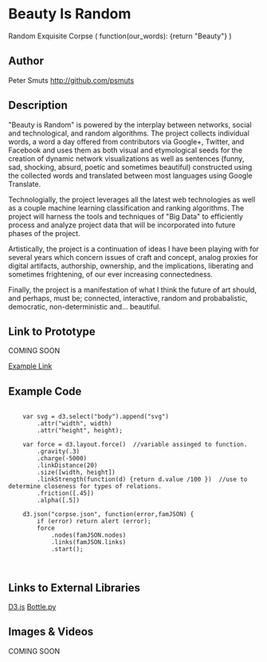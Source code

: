 # Beauty Is Random

Random Exquisite Corpse ( function(our_words): {return "Beauty"} )


## Author

Peter Smuts http://github.com/psmuts


## Description

"Beauty is Random" is powered by the interplay between networks,  social and technological, and random algorithms.  The project collects individual words, a word a day offered from contributors via Google+, Twitter, and Facebook and uses them as both visual and etymological seeds for the creation of dynamic network visualizations as well as sentences (funny, sad, shocking, absurd, poetic and sometimes beautiful) constructed using the collected words and translated between most languages using Google Translate.  

Technologially, the project leverages all the latest web technologies as well as a couple machine learning classification and ranking algorithms. The project will harness the tools and techniques of "Big Data" to efficiently process and analyze project data that will be incorporated into future phases of the project.

Artistically, the project is a continuation of ideas I have been playing with for several years which concern issues of craft and concept, analog proxies for digital artifacts, authorship, ownership, and the implications, liberating and sometimes frightening, of our ever increasing connectedness.  

Finally, the project is a manifestation of what I think the future of art should, and perhaps, must be; connected, interactive, random and probabalistic, democratic, non-deterministic and... beautiful.  

## Link to Prototype
COMING SOON

[Example Link](http://www.google.com "Example Link")

## Example Code

```

    var svg = d3.select("body").append("svg")
        .attr("width", width)
        .attr("height", height);

    var force = d3.layout.force()  //variable assinged to function.
        .gravity(.3)
        .charge(-5000)
        .linkDistance(20)
        .size([width, height])
        .linkStrength(function(d) {return d.value /100 })  //use to determine closeness for types of relations.
        .friction([.45])
        .alpha([.5])

    d3.json("corpse.json", function(error,famJSON) {
        if (error) return alert (error);
        force
            .nodes(famJSON.nodes)  
            .links(famJSON.links)  
            .start();

   
```

## Links to External Libraries

[D3.js](https://github.com/mbostock)
[Bottle.py](http://bottlepy.org/)

## Images & Videos

COMING SOON
